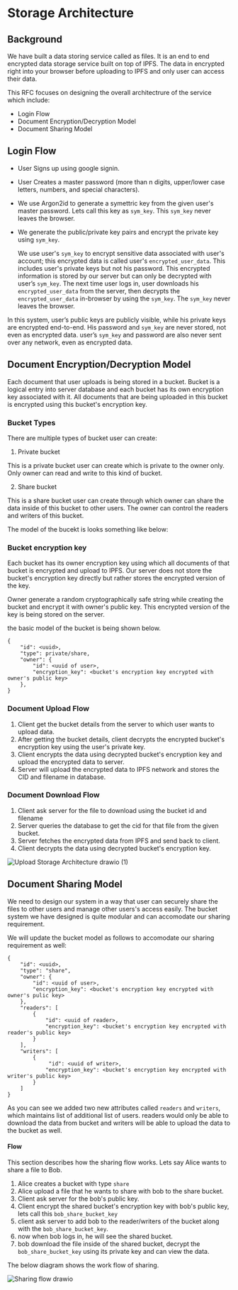 # Storage Architecture

## Background

We have built a data storing service called as files. It is an end to end encrypted data storage service built on top of IPFS. The data in encrypted right into your browser before uploading to IPFS and only user can access their data.

This RFC focuses on designing the overall architectrure of the service which include:

- Login Flow
- Document Encryption/Decryption Model
- Document Sharing Model

## Login Flow

- User Signs up using google signin.
- User Creates a master password (more than n digits, upper/lower case letters, numbers, and special characters).
- We use Argon2id to generate a symettric key from the given user's master password. Lets call this key as `sym_key`. This `sym_key` never leaves the browser. 
- We generate the public/private key pairs and encrypt the private key using `sym_key`.

    We use user's `sym_key` to encrypt sensitive data associated with user's account; this encrypted data is called user's `encrypted_user_data`. This includes user's private keys but not his password. This encrypted information is stored by our server but can only be decrypted with user’s `sym_key`. The next time user logs in, user downloads his `encrypted_user_data` from the server, then decrypts the `encrypted_user_data` in-browser by using the `sym_key`. The `sym_key` never leaves the browser.


In this system, user’s public keys are publicly visible, while his private keys are encrypted end-to-end. His password and `sym_key` are never stored, not even as encrypted data. user’s `sym_key` and password are also never sent over any network, even as encrypted data.

## Document Encryption/Decryption Model

Each document that user uploads is being stored in a bucket. Bucket is a logical entry into server database and each bucket has its own encryption key associated with it. All documents that are being uploaded in this bucket is encrypted using this bucket's encryption key.

### Bucket Types

There are multiple types of bucket user can create:

1. Private bucket

This is a private bucket user can create which is private to the owner only. Only owner can read and write to this kind of bucket.
   
2. Share bucket

This is a share bucket user can create through which owner can share the data inside of this bucket to other users. The owner can control the readers and writers of this bucket.

The model of the bucekt is looks something like below:


### Bucket encryption key 

Each bucket has its owner encryption key using which all documents of that bucket is encrypted and upload to IPFS. Our server does not store the bucket's encryption key directly but rather stores the encrypted version of the key.

Owner generate a random cryptographically safe string while creating the bucket and encrypt it with owner's public key. This encrypted version of the key is being stored on the server.

the basic model of the bucket is being shown below.

```
{
    "id": <uuid>,
    "type": private/share,
    "owner": {
        "id": <uuid of user>,
        "encryption_key": <bucket's encryption key encrypted with owner's public key>
    },
}
```

### Document Upload Flow

1. Client get the bucket details from the server to which user wants to upload data.
2. After getting the bucket details, client decrypts the encrypted bucket's encryption key using the user's private key.
3. Client encrypts the data using decrypted bucket's encryption key and upload the encrypted data to server.
4. Server will upload the encrypted data to IPFS network and stores the CID and filename in database.

### Document Download Flow

1. Client ask server for the file to download using the bucket id and filename
2. Server queries the database to get the cid for that file from the given bucket.
3. Server fetches the encrypted data from IPFS and send back to client.
4. Client decrypts the data using decrypted bucket's encryption key.

![Upload Storage Architecture drawio (1)](https://github.com/user-attachments/assets/f2fd3daf-d4a3-461b-998a-96f1f16a86ca)



## Document Sharing Model

We need to design our system in a way that user can securely share the files to other users and manage other users's access easily. The bucket system we have designed is quite modular and can accomodate our sharing requirement. 

We will update the bucket model as follows to accomodate our sharing requirement as well:

```
{
    "id": <uuid>,
    "type": "share",
    "owner": {
        "id": <uuid of user>,
        "encryption_key": <bucket's encryption key encrypted with owner's pulic key>
    },
    "readers": [
        {
            "id": <uuid of reader>,
            "encryption_key": <bucket's encryption key encrypted with reader's public key>
        }
    ],
    "writers": [
        {
             "id": <uuid of writer>,
            "encryption_key": <bucket's encryption key encrypted with writer's public key>
        }
    ]
}
```

As you can see we added two new attributes called `readers` and `writers`, which maintains list of additional list of users. readers would only be able to download the data from bucket and writers will be able to upload the data to the bucket as well.


#### Flow

This section describes how the sharing flow works. Lets say Alice wants to share a file to Bob.

1. Alice creates a bucket with type `share`
2. Alice upload a file that he wants to share with bob to the share bucket.
3. Client ask server for the bob's public key.
4. Client encrypt the shared bucket's encryption key with bob's public key, lets call this `bob_share_bucket_key`
5. client ask server to add bob to the reader/writers of the bucket along with the `bob_share_bucket_key`.
6. now when bob logs in, he will see the shared bucket.
7. bob download the file inside of the shared bucket, decrypt the `bob_share_bucket_key` using its private key and can view the data.

The below diagram shows the work flow of sharing. 

![Sharing flow drawio](https://github.com/user-attachments/assets/d41d54e5-cb7c-42b8-8ac9-9f10a84af27f)

